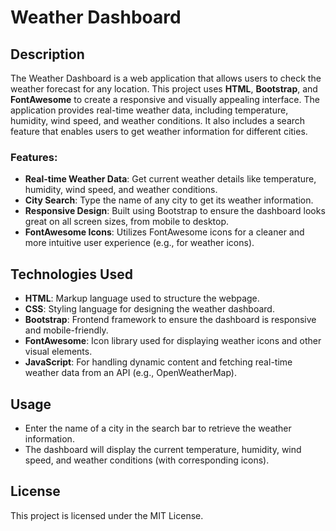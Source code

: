 # Weather Dashboard

## Description
The Weather Dashboard is a web application that allows users to check the weather forecast for any location. This project uses **HTML**, **Bootstrap**, and **FontAwesome** to create a responsive and visually appealing interface. The application provides real-time weather data, including temperature, humidity, wind speed, and weather conditions. It also includes a search feature that enables users to get weather information for different cities.

### Features:
- **Real-time Weather Data**: Get current weather details like temperature, humidity, wind speed, and weather conditions.
- **City Search**: Type the name of any city to get its weather information.
- **Responsive Design**: Built using Bootstrap to ensure the dashboard looks great on all screen sizes, from mobile to desktop.
- **FontAwesome Icons**: Utilizes FontAwesome icons for a cleaner and more intuitive user experience (e.g., for weather icons).

## Technologies Used
- **HTML**: Markup language used to structure the webpage.
- **CSS**: Styling language for designing the weather dashboard.
- **Bootstrap**: Frontend framework to ensure the dashboard is responsive and mobile-friendly.
- **FontAwesome**: Icon library used for displaying weather icons and other visual elements.
- **JavaScript**: For handling dynamic content and fetching real-time weather data from an API (e.g., OpenWeatherMap).

## Usage
- Enter the name of a city in the search bar to retrieve the weather information.
- The dashboard will display the current temperature, humidity, wind speed, and weather conditions (with corresponding icons).

## License
This project is licensed under the MIT License.
